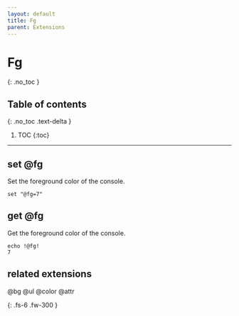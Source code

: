 ```yaml
---
layout: default
title: Fg
parent: Extensions
---
```


# Fg
{: .no_toc }

## Table of contents
{: .no_toc .text-delta }

1. TOC
{:toc}

---

## set @fg
Set the foreground color of the console.

```
set "@fg=7"

```

## get @fg
Get the foreground color of the console.

```
echo !@fg!
7
```

## related extensions
@bg
@ul
@color
@attr

{: .fs-6 .fw-300 }
